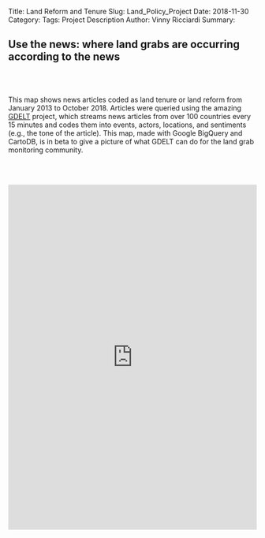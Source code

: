 Title: Land Reform and Tenure
Slug: Land_Policy_Project
Date: 2018-11-30
Category:
Tags: Project Description
Author: Vinny Ricciardi
Summary:

## Use the news: where land grabs are occurring according to the news

<br><br>

This map shows news articles coded as land tenure or land reform from January 2013 to October 2018. Articles were queried using the amazing [GDELT](https://www.gdeltproject.org/) project, which streams news articles from over 100 countries every 15 minutes and codes them into events, actors, locations, and sentiments (e.g., the tone of the article). This map, made with Google BigQuery and CartoDB, is in beta to give a picture of what GDELT can do for the land grab monitoring community.

<br><br>

<iframe width="100%" height="700" frameborder="0" src="https://vinnyricciardi.carto.com/builder/7c08d15d-cb86-4f7b-818e-151acc0ed4a0/embed" allowfullscreen webkitallowfullscreen mozallowfullscreen oallowfullscreen msallowfullscreen></iframe>

<br><br>